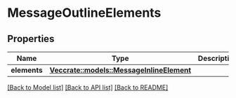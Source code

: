 # MessageOutlineElements

## Properties

Name | Type | Description | Notes
------------ | ------------- | ------------- | -------------
**elements** | [**Vec<crate::models::MessageInlineElement>**](MessageInlineElement.md) |  | 

[[Back to Model list]](../README.md#documentation-for-models) [[Back to API list]](../README.md#documentation-for-api-endpoints) [[Back to README]](../README.md)



